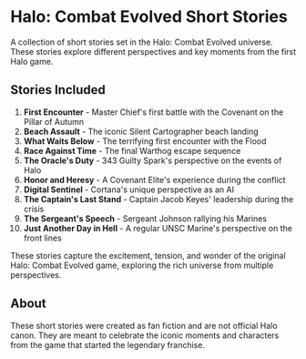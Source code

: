 # Halo: Combat Evolved Short Stories

A collection of short stories set in the Halo: Combat Evolved universe. These stories explore different perspectives and key moments from the first Halo game.

## Stories Included

1. **First Encounter** - Master Chief's first battle with the Covenant on the Pillar of Autumn
2. **Beach Assault** - The iconic Silent Cartographer beach landing
3. **What Waits Below** - The terrifying first encounter with the Flood
4. **Race Against Time** - The final Warthog escape sequence
5. **The Oracle's Duty** - 343 Guilty Spark's perspective on the events of Halo
6. **Honor and Heresy** - A Covenant Elite's experience during the conflict
7. **Digital Sentinel** - Cortana's unique perspective as an AI
8. **The Captain's Last Stand** - Captain Jacob Keyes' leadership during the crisis
9. **The Sergeant's Speech** - Sergeant Johnson rallying his Marines
10. **Just Another Day in Hell** - A regular UNSC Marine's perspective on the front lines

These stories capture the excitement, tension, and wonder of the original Halo: Combat Evolved game, exploring the rich universe from multiple perspectives.

## About

These short stories were created as fan fiction and are not official Halo canon. They are meant to celebrate the iconic moments and characters from the game that started the legendary franchise. 